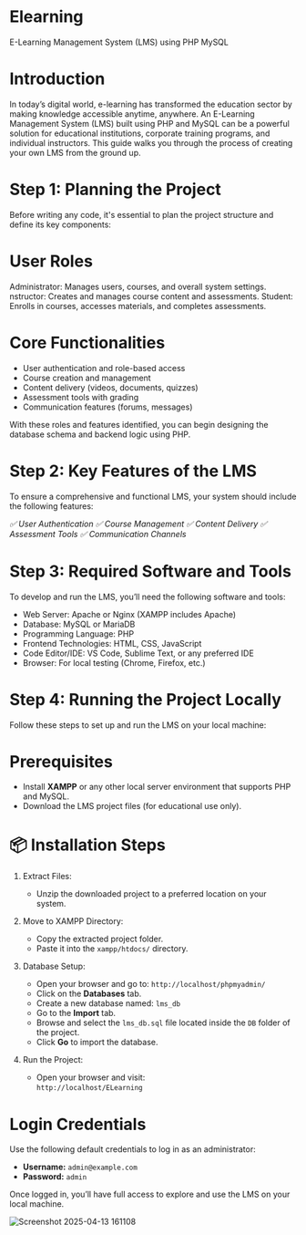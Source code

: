 # Elearning
E-Learning Management System (LMS) using PHP MySQL


# Introduction

In today’s digital world, e-learning has transformed the education sector by making knowledge accessible anytime, anywhere. An E-Learning Management System (LMS) built using PHP and MySQL can be a powerful solution for educational institutions, corporate training programs, and individual instructors. This guide walks you through the process of creating your own LMS from the ground up.


# Step 1: Planning the Project

Before writing any code, it's essential to plan the project structure and define its key components:

# User Roles
Administrator: Manages users, courses, and overall system settings.
nstructor: Creates and manages course content and assessments.
Student: Enrolls in courses, accesses materials, and completes assessments.

# Core Functionalities
- User authentication and role-based access
- Course creation and management
- Content delivery (videos, documents, quizzes)
- Assessment tools with grading
- Communication features (forums, messages)

With these roles and features identified, you can begin designing the database schema and backend logic using PHP.

# Step 2: Key Features of the LMS

To ensure a comprehensive and functional LMS, your system should include the following features:

*✅ User Authentication*
*✅ Course Management*
*✅ Content Delivery*
*✅ Assessment Tools*
*✅ Communication Channels*

# Step 3: Required Software and Tools

To develop and run the LMS, you’ll need the following software and tools:

- Web Server: Apache or Nginx (XAMPP includes Apache)
- Database: MySQL or MariaDB
- Programming Language: PHP
- Frontend Technologies: HTML, CSS, JavaScript
- Code Editor/IDE: VS Code, Sublime Text, or any preferred IDE
- Browser: For local testing (Chrome, Firefox, etc.)

# Step 4: Running the Project Locally

Follow these steps to set up and run the LMS on your local machine:

# Prerequisites
- Install **XAMPP** or any other local server environment that supports PHP and MySQL.
- Download the LMS project files (for educational use only).

# 📦 Installation Steps

1. Extract Files:
   - Unzip the downloaded project to a preferred location on your system.

2. Move to XAMPP Directory:
   - Copy the extracted project folder.
   - Paste it into the `xampp/htdocs/` directory.

3. Database Setup:
   - Open your browser and go to: `http://localhost/phpmyadmin/`
   - Click on the **Databases** tab.
   - Create a new database named: `lms_db`
   - Go to the **Import** tab.
   - Browse and select the `lms_db.sql` file located inside the `DB` folder of the project.
   - Click **Go** to import the database.

4. Run the Project:
   - Open your browser and visit:  
     `http://localhost/ELearning`

# Login Credentials

Use the following default credentials to log in as an administrator:

- **Username:** `admin@example.com`  
- **Password:** `admin`

Once logged in, you’ll have full access to explore and use the LMS on your local machine.

![Screenshot 2025-04-13 161108](https://github.com/user-attachments/assets/9f4dc789-7b6f-4032-84d0-8d41d9fc7b4e)
